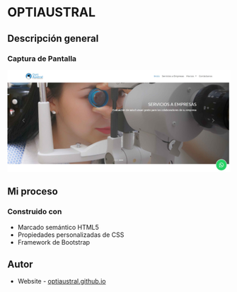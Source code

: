 # OPTIAUSTRAL

## Descripción general

### Captura de Pantalla

![Vista previa](./design/optiaustral-website-design.jpg)

## Mi proceso

### Construido con

- Marcado semántico HTML5
- Propiedades personalizadas de CSS
- Framework de Bootstrap 

## Autor

- Website - [optiaustral.github.io](https://roraima1986.github.io/optiaustral.github.io/)
